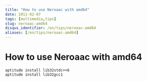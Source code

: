```yaml
---
title: "How to use Neroaac with amd64"
date: 2011-02-07
tags: [multimedia,tips]
slug: neroaac-amd64
disqus_identifier: /en/tips/neroaac-amd64
aliases: [/en/tips/neroaac-amd64]
---
```

# How to use Neroaac with amd64

```
aptitude install lib32stdc++6
aptitude install lib32gcc1
```





